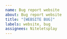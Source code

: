 ```yaml
---
name: Bug report website
about: Bug report website
title: "[WEBSITE BUG]"
labels: website, bug
assignees: Niteletsplay
---
```



